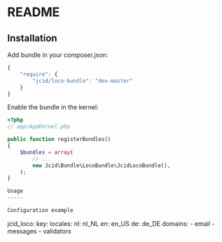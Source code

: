 README
======

Installation
------------

Add bundle in your composer.json:

```js
{
    "require": {
        "jcid/loco-bundle": "dev-master"
    }
}
```

Enable the bundle in the kernel:

``` php
<?php
// app/AppKernel.php

public function registerBundles()
{
    $bundles = array(
        // ...
        new Jcid\Bundle\LocoBundle\JcidLocoBundle(),
    );
}

Usage
-----

Configuration example

``` 
jcid_loco:
    key:      <Your api key>
    locales:
        nl:   nl_NL
        en:   en_US
        de:   de_DE
    domains:
        -     email
        -     messages
        -     validators
```
